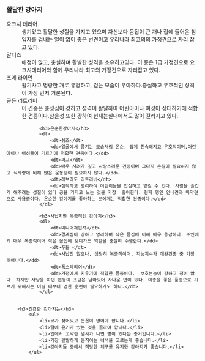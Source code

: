 <h3>활달한 강아지</h3>
				<dl>
					<dt>요크셔 테리어 </dt>
					<dd>생기있고 활달한 성질을 가지고 있으며 자신보다 몸집이 큰 개나 집에 들어온 침입자를 겁내는 일이 없어 좋은 번견이고 우리나라 최고의의 가정견으로 자리 잡고 있다.</dd>
					<dt>말티즈 </dt>
					<dd>애정이 많고, 충실하며 활발한 성격을 소유하고있다. 이 종은 1급 가정견으로 요크셔테리어와 함께 우리나라 최고의 가정견으로 자리잡고 있다.</dd>
					<dt>포메 라이언</dt>
					<dd>활기차고 명랑한 개로 유명하고, 걷는 모습이 우아하다.충실하고 우호적인 성격이 가장 먼저 거론된다. </dd>
					<dt>골든 리트리버</dt>
					<dd>이 견종은 충성심이 강하고 성격이 활달하여 어린아이나 여성이 상대하기에 적합한 견종이다.참을성 또한 강하여 현재는실내에서도 많이 길러지고 있다.</dd>
				</dl>
			
				<h3>온순한강아지</h3>
				<dl>
					<dt>쉬즈</dt>
					<dd>얼굴에서 풍기는 모습처럼 온순, 쉽게 친숙해지고 우호적이며,어린아이나 여성들이 기르기에 적합한 견종이다.</dd>
					<dt>퍼그</dt>
					<dd>매우 사려가 깊고 사랑스러운 견종이며 그다지 손질이 필요하지 않고 식사량에 비해 많은 운동량이 필요하지 않다.</dd>
					<dt>래브라도 리트리버</dt>
					<dd>침착하고 영리하여 어린이들을 안심하고 맡길 수 있다. 사람을 즐겁게 해주려는 성질이 있다 공을 가지고 노는 것을 가장  좋아한다. 현재 맹인 안내견과 마약견으로 사용중이다. 온순한 강아지를 좋아하는 분에게는 적합한 견종이다.</dd>
				</dl>
			
				<h3>사납지만 복종적인 강아지</h3>
				<dl>
					<dt>미니어쳐핀셔</dt>
					<dd>경계심이 강하고 영리하며 작은 몸집에 비해 매우 용감하다. 주인에게 매우 복종적이며 작은 몸집에 보디가드 역할을 충실히 수행한다.</dd>
					<dt>푸들 </dt>
					<dd>사납진 않으나, 상당히 복종적이며, 지능지수가 애완견종 중 가장 뛰어나다.</dd>
					<dt>폭스테리어</dt>
					<dd>가정에서 키우기에 적합한 품종이다.  보호본능이 강하고 정이 많다. 하지만 사냥을 하던 본능이 조금은 남아있어 사나운 면이 있다. 이종을 좋은 품종으로 기르기 위해서는 어릴 때부터 엄한 훈련이 필요하기도 하다.</dd>
				</dl>


		<h3>건강한 강아지는</h3>
			<ul>
				<li>코가 젖어있고 눈꼽이 없어야 합니다.</li>
				<li>털에 윤기가 있는 것을 골라야 합니다.</li>
				<li>입에서 고약한 냄새가 나면 병이 있다는 증거입니다.</li>
				<li>가장 활발하게 움직이는 녀석을 고르는게 좋습니다.</li>
				<li>강아지들 중에서 적당한 체구를 유지한 강아지가 좋습니다.</li>
			</ul>
